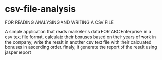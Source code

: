 # csv-file-analysis
FOR READING ANALYSING AND WRITING A CSV FILE

A simple application that reads marketer's data FOR ABC Enterprise, in a csv text file format,
calculate their bonuses based on their years of work in the company, 
write the result in another csv text file with their calculated bonuses
in ascending order.
finaly, it generate the report of the result using jasper report
